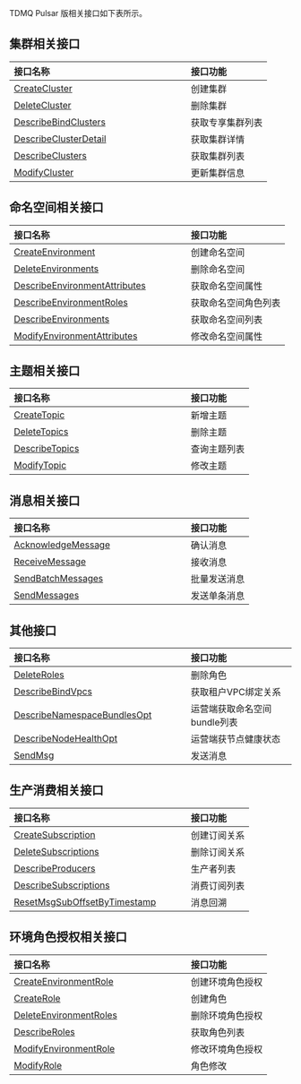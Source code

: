 TDMQ Pulsar 版相关接口如下表所示。

<style>
table th:nth-of-type(1) {
width: 300px;        
}
</style>

## 集群相关接口

| 接口名称                                                     | 接口功能         |
| :----------------------------------------------------------- | :--------------- |
| [CreateCluster](https://cloud.tencent.com/document/api/1179/52193) | 创建集群         |
| [DeleteCluster](https://cloud.tencent.com/document/api/1179/52185) | 删除集群         |
| [DescribeBindClusters](https://cloud.tencent.com/document/api/1179/52191) | 获取专享集群列表 |
| [DescribeClusterDetail](https://cloud.tencent.com/document/api/1179/52184) | 获取集群详情     |
| [DescribeClusters](https://cloud.tencent.com/document/api/1179/52183) | 获取集群列表     |
| [ModifyCluster](https://cloud.tencent.com/document/api/1179/52189) | 更新集群信息     |

## 命名空间相关接口

| 接口名称                                                     | 接口功能             |
| :----------------------------------------------------------- | :------------------- |
| [CreateEnvironment](https://cloud.tencent.com/document/api/1179/46081) | 创建命名空间         |
| [DeleteEnvironments](https://cloud.tencent.com/document/api/1179/46080) | 删除命名空间         |
| [DescribeEnvironmentAttributes](https://cloud.tencent.com/document/api/1179/46079) | 获取命名空间属性     |
| [DescribeEnvironmentRoles](https://cloud.tencent.com/document/api/1179/49051) | 获取命名空间角色列表 |
| [DescribeEnvironments](https://cloud.tencent.com/document/api/1179/46078) | 获取命名空间列表     |
| [ModifyEnvironmentAttributes](https://cloud.tencent.com/document/api/1179/46077) | 修改命名空间属性     |

## 主题相关接口

| 接口名称                                                     | 接口功能     |
| :----------------------------------------------------------- | :----------- |
| [CreateTopic](https://cloud.tencent.com/document/api/1179/46088) | 新增主题     |
| [DeleteTopics](https://cloud.tencent.com/document/api/1179/46087) | 删除主题     |
| [DescribeTopics](https://cloud.tencent.com/document/api/1179/46086) | 查询主题列表 |
| [ModifyTopic](https://cloud.tencent.com/document/api/1179/46085) | 修改主题     |

## 消息相关接口

| 接口名称                                                     | 接口功能     |
| :----------------------------------------------------------- | :----------- |
| [AcknowledgeMessage](https://cloud.tencent.com/document/api/1179/57459) | 确认消息     |
| [ReceiveMessage](https://cloud.tencent.com/document/api/1179/57458) | 接收消息     |
| [SendBatchMessages](https://cloud.tencent.com/document/api/1179/53441) | 批量发送消息 |
| [SendMessages](https://cloud.tencent.com/document/api/1179/53440) | 发送单条消息 |

## 其他接口

| 接口名称                                                     | 接口功能                     |
| :----------------------------------------------------------- | :--------------------------- |
| [DeleteRoles](https://cloud.tencent.com/document/api/1179/62403) | 删除角色                     |
| [DescribeBindVpcs](https://cloud.tencent.com/document/api/1179/52187) | 获取租户VPC绑定关系          |
| [DescribeNamespaceBundlesOpt](https://cloud.tencent.com/document/api/1179/59039) | 运营端获取命名空间bundle列表 |
| [DescribeNodeHealthOpt](https://cloud.tencent.com/document/api/1179/59038) | 运营端获节点健康状态         |
| [SendMsg](https://cloud.tencent.com/document/api/1179/56772) | 发送消息                     |

## 生产消费相关接口

| 接口名称                                                     | 接口功能     |
| :----------------------------------------------------------- | :----------- |
| [CreateSubscription](https://cloud.tencent.com/document/api/1179/46075) | 创建订阅关系 |
| [DeleteSubscriptions](https://cloud.tencent.com/document/api/1179/46074) | 删除订阅关系 |
| [DescribeProducers](https://cloud.tencent.com/document/api/1179/46073) | 生产者列表   |
| [DescribeSubscriptions](https://cloud.tencent.com/document/api/1179/46072) | 消费订阅列表 |
| [ResetMsgSubOffsetByTimestamp](https://cloud.tencent.com/document/api/1179/46083) | 消息回溯     |

## 环境角色授权相关接口

| 接口名称                                                     | 接口功能         |
| :----------------------------------------------------------- | :--------------- |
| [CreateEnvironmentRole](https://cloud.tencent.com/document/api/1179/62402) | 创建环境角色授权 |
| [CreateRole](https://cloud.tencent.com/document/api/1179/62401) | 创建角色         |
| [DeleteEnvironmentRoles](https://cloud.tencent.com/document/api/1179/62400) | 删除环境角色授权 |
| [DescribeRoles](https://cloud.tencent.com/document/api/1179/62399) | 获取角色列表     |
| [ModifyEnvironmentRole](https://cloud.tencent.com/document/api/1179/62398) | 修改环境角色授权 |
| [ModifyRole](https://cloud.tencent.com/document/api/1179/62397) | 角色修改         |
